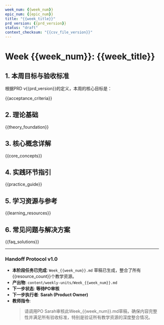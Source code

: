 ```yaml
---
week_num: {{week_num}}
epic_num: {{epic_num}}
title: "{{week_title}}"
prd_version: {{prd_version}}
status: "draft"
context_checksum: "{{csv_file_version}}"
---
```


# Week {{week_num}}: {{week_title}}

## 1. 本周目标与验收标准

根据PRD v{{prd_version}}的定义，本周的核心目标是：

{{acceptance_criteria}}

## 2. 理论基础

{{theory_foundation}}

## 3. 核心概念详解

{{core_concepts}}

## 4. 实践环节指引

{{practice_guide}}

## 5. 学习资源与参考

{{learning_resources}}

## 6. 常见问题与解决方案

{{faq_solutions}}

---

### Handoff Protocol v1.0

- **本阶段任务已完成**: `Week_{{week_num}}.md` 草稿已生成，整合了所有{{resource_count}}个教学资源。
- **产出物**: `content/weekly-units/Week_{{week_num}}.md`
- **下一步状态**: **等待PO审核**
- **下一步执行者**: **Sarah (Product Owner)**
- **教师指令**:
  > 请调用PO Sarah审核此Week_{{week_num}}.md草稿，确保内容完整性并满足所有验收标准，特别是验证所有教学资源的深度整合情况。
